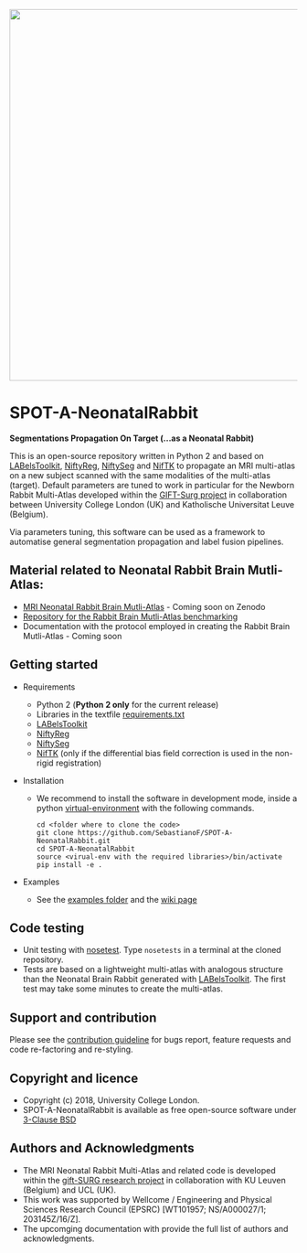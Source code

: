 <p align="center"> 
<img src="https://github.com/gift-surg/SPOT-A-NeonatalRabbit/blob/master/docs/software_scheme.jpg" width="650">
</p>


# SPOT-A-NeonatalRabbit

**Segmentations Propagation On Target (...as a Neonatal Rabbit)**

This is an open-source repository written in Python 2 and based on [LABelsToolkit][labelstoolkit], [NiftyReg][niftyreg], 
[NiftySeg][niftyseg] and [NifTK][niftk] 
to propagate an MRI multi-atlas on a new subject scanned with the same modalities of the multi-atlas 
(target). 
Default parameters are tuned to work in particular for the Newborn Rabbit Multi-Atlas developed within the 
[GIFT-Surg project][giftsurg] in collaboration between University College London (UK) and 
Katholische Universitat  Leuve (Belgium).
 
Via parameters tuning, this software can be used as a framework to automatise general segmentation 
propagation and label fusion pipelines.

## Material related to Neonatal Rabbit Brain Mutli-Atlas:

* [MRI Neonatal Rabbit Brain Mutli-Atlas][multiatlasonzenodo] - Coming soon on Zenodo
* [Repository for the Rabbit Brain Mutli-Atlas benchmarking][mrira]
* Documentation with the protocol employed in creating the Rabbit Brain Mutli-Atlas - Coming soon

## Getting started

+ Requirements
    - Python 2 (**Python 2 only** for the current release)
    - Libraries in the textfile [requirements.txt][requirementstxt]
    - [LABelsToolkit][labelstoolkit]
    - [NiftyReg][niftyreg] 
    - [NiftySeg][niftyseg] 
    - [NifTK][niftk] (only if the differential bias field correction is used in the non-rigid registration)

+ Installation
    - We recommend to install the software in development mode, inside a python [virtual-environment][virtualenvironment] with the following commands.
        ```
        cd <folder where to clone the code>
        git clone https://github.com/SebastianoF/SPOT-A-NeonatalRabbit.git
        cd SPOT-A-NeonatalRabbit
        source <virual-env with the required libraries>/bin/activate
        pip install -e .
        ```
        
+ Examples
    - See the [examples folder][examplesfolder] and the [wiki page][wikipage]

## Code testing
+ Unit testing with [nosetest][nosetest]. 
Type `nosetests` in a terminal at the cloned repository.
+ Tests are based on a lightweight multi-atlas with analogous structure than the Neonatal Brain Rabbit generated with [LABelsToolkit][labelstoolkit]. 
The first test may take some minutes to create the multi-atlas.

## Support and contribution
Please see the [contribution guideline][contributionguideline] for bugs report,
feature requests and code re-factoring and re-styling.

## Copyright and licence
+ Copyright (c) 2018, University College London.
+ SPOT-A-NeonatalRabbit is available as free open-source software under [3-Clause BSD][licence]
<!---
+ To cite the code in your research please follow [this link](http://joss.theoj.org/papers/2ee6a3a3b1a4d8df1633f601bf2b0ffe).
-->

## Authors and Acknowledgments

+ The MRI Neonatal Rabbit Multi-Atlas and related code is developed within the [gift-SURG research project][giftsurg] in collaboration with KU Leuven (Belgium) and UCL (UK).
+ This work was supported by Wellcome / Engineering and Physical Sciences Research Council (EPSRC) [WT101957; NS/A000027/1; 203145Z/16/Z]. 
+ The upcomging documentation with provide the full list of authors and acknowledgments.


[wikipage]: https://github.com/gift-surg/SPOT-A-NeonatalRabbit/wiki
[multiatlasonzenodo]: Coming-Soon
[giftsurg]: http://www.gift-surg.ac.uk
[niftyreg]: http://cmictig.cs.ucl.ac.uk/wiki/index.php/NiftyReg
[niftyseg]: http://cmictig.cs.ucl.ac.uk/research/software/software-nifty/niftyseg
[niftk]: http://cmictig.cs.ucl.ac.uk/research/software/software-nifty/niftyview
[labelstoolkit]: https://github.com/SebastianoF/LABelsToolkit
[requirementstxt]: https://github.com/gift-surg/SPOT-A-NeonatalRabbit/blob/master/requirements.txt
[examplesfolder]: https://github.com/gift-surg/SPOT-A-NeonatalRabbit/blob/master/examples
[testingfolder]: https://github.com/gift-surg/SPOT-A-NeonatalRabbit/blob/master/tests
[contributionguideline]: https://github.com/gift-surg/SPOT-A-NeonatalRabbit/blob/master/CONTRIBUTE.md
[mrira]: https://github.com/gift-surg/MRImultiAtlasForNeonatalRabbitBrain
[licence]: https://github.com/gift-surg/SPOT-A-NeonatalRabbit/blob/master/LICENCE.txt
[nosetest]: http://pythontesting.net/framework/nose/nose-introduction/
[virtualenvironment]: http://docs.python-guide.org/en/latest/dev/virtualenvs/
[wikipage]: https://github.com/gift-surg/SPOT-A-NeonatalRabbit/wiki
